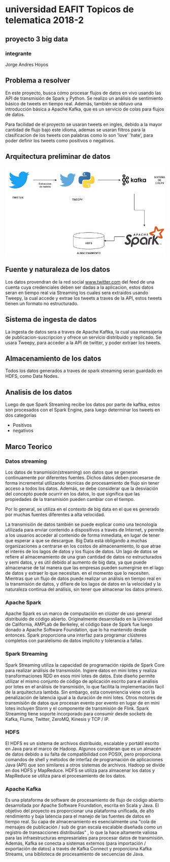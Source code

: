 # universidad EAFIT Topicos de telematica 2018-2

## proyecto 3 big data

### integrante
Jorge Andres Hoyos

## Problema a resolver
En este proyecto, busca cómo procesar flujos de datos en vivo usando las API de transmisión de Spark y Python. Se realizo un análisis de sentimiento básico de tweets en tiempo real. Además, también se obtuvo una introducción básica a Apache Kafka, que es un servicio de colas para flujos de datos.

Para facilidad de el proyecto se usaran tweets en ingles, debido a la mayor cantidad de flujo bajo este idioma, ademas se usaran filtros para la clasificacion de los tweets con palabras como lo son 'love' 'hate', para poder definir los tweets como positivos o negativos.

## Arquitectura preliminar de datos

![alt text](https://github.com/jhoyosg5/proyectoBigData/blob/master/Untitled%20Diagram.jpg)



## Fuente y naturaleza de los datos
Los datos provendran de la red social www.twitter.com del feed de una cuenta cuya credenciales deben ser dadas a la aplicacion, estos datos seran en tiempo real via Streaming los cuales sera extraidos usando  Tweepy, la cual accede y extrae los tweets a traves de la API, estos tweets tienen un formato no estructurado.


## Sistema de ingesta de datos
La ingesta de datos sera a traves de Apache Kaftka, la cual usa mensajeria de publicacion-suscripcion y ofrece un servicio distribuido y replicado.
Se usara Tweepy, para acceder a la API de twitter, y poder extraer los tweets.

## Almacenamiento de los datos
Todos los datos generados a traves de spark streaming seran guardado en HDFS, como Data Nodes.

## Analisis de los datos 
Luego de que Spark Streaming recibe los datos por parte de kaftka, estos son procesados con el Spark Engine, para luego determinar los tweets en dos categorias
 * Positivos
 * negativos


## Marco Teorico

### Datos streaming 
Los datos de transmisión(streaming) son datos que se generan continuamente por diferentes fuentes. Dichos datos deben procesarse de forma incremental utilizando técnicas de procesamiento de flujo sin tener acceso a todos los datos. Además, se debe considerar que la desviación del concepto puede ocurrir en los datos, lo que significa que las propiedades de la transmisión pueden cambiar con el tiempo.

Por lo general, se utiliza en el contexto de big data en el que es generado por muchas fuentes diferentes a alta velocidad. 

La transmisión de datos también se puede explicar como una tecnología utilizada para enviar contenido a dispositivos a través de Internet, y permite a los usuarios acceder al contenido de forma inmediata, en lugar de tener que esperar a que se descargue.  Big Data está obligando a muchas organizaciones a centrarse en los costos de almacenamiento, lo que atrae el interés de los lagos de datos y los flujos de datos.  Un lago de datos se refiere al almacenamiento de una gran cantidad de datos no estructurados y semi datos, y es útil debido al aumento de big data, ya que puede almacenarse de tal manera que las empresas pueden sumergirse en el lago de datos y extraer lo que necesitan. en el momento que lo necesiten.  Mientras que un flujo de datos puede realizar un análisis en tiempo real en la transmisión de datos, y difiere de los lagos de datos en la velocidad y la naturaleza continua del análisis, sin tener que almacenar los datos primero. 

### Apache Spark 
Apache Spark es un marco de computación en clúster de uso general distribuido de código abierto. Originalmente desarrollado en la Universidad de California, AMPLab de Berkeley, el código base de Spark fue luego donado a Apache Software Foundation, que lo ha mantenido desde entonces. Spark proporciona una interfaz para programar clústeres completos con paralelismo de datos implícito y tolerancia a fallas.

### Spark Streaming 
Spark Streaming utiliza la capacidad de programación rápida de Spark Core para realizar análisis de transmisión. Ingiere datos en mini lotes y realiza transformaciones RDD en esos mini lotes de datos. Este diseño permite utilizar el mismo conjunto de código de aplicación escrito para el análisis por lotes en el análisis de transmisión, lo que facilita la implementación fácil de la arquitectura lambda.  Sin embargo, esta conveniencia viene con la penalización de latencia igual a la duración de mini lotes. Otros motores de transmisión de datos que procesan evento por evento en lugar de en mini lotes incluyen Storm y el componente de transmisión de Flink. Spark Streaming tiene soporte incorporado para consumir desde sockets de Kafka, Flume, Twitter, ZeroMQ, Kinesis y TCP / IP.

### HDFS 
El HDFS es un sistema de archivos distribuido, escalable y portátil escrito en Java para el marco de Hadoop. Algunos consideran que es un almacén de datos debido a su falta de compatibilidad con POSIX,  pero proporciona comandos de shell y métodos de interfaz de programación de aplicaciones Java (API) que son similares a otros sistemas de archivos.  Hadoop se divide en dos HDFS y MapReduce. HDFS se utiliza para almacenar los datos y MapReduce se utiliza para el procesamiento de los datos.

### Apache Kafka
 Es una plataforma de software de procesamiento de flujo de código abierto desarrollada por Apache Software Foundation, escrita en Scala y Java. El objetivo del proyecto es proporcionar una plataforma unificada, de alto rendimiento y baja latencia para el manejo de las fuentes de datos en tiempo real. Su capa de almacenamiento es esencialmente una "cola de mensajes de publicación / sub de gran escala escalable diseñada como un registro de transacciones distribuidas" , lo que la hace altamente valiosa para las infraestructuras empresariales para procesar datos de transmisión. Además, Kafka se conecta a sistemas externos (para importación / exportación de datos) a través de Kafka Connect y proporciona Kafka Streams, una biblioteca de procesamiento de secuencias de Java.